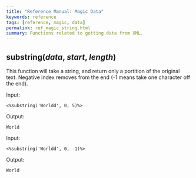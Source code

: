 ```yaml
---
title: "Reference Manual: Magic Data"
keywords: reference
tags: [reference, magic, data]
permalink: ref_magic_string.html
summary: Functions related to getting data from XML.
---
```



## substring(*data*, *start*, *length*)

This function will take a string, and return only a portition of the original text. Negative index removes from the end (-1 means take one character off the end).

Input:
```
<%substring('Worldd', 0, 5)%>
```

Output:
```
World
```

Input:
```
<%substring('Worldd', 0, -1)%>
```

Output:
```
World
```
